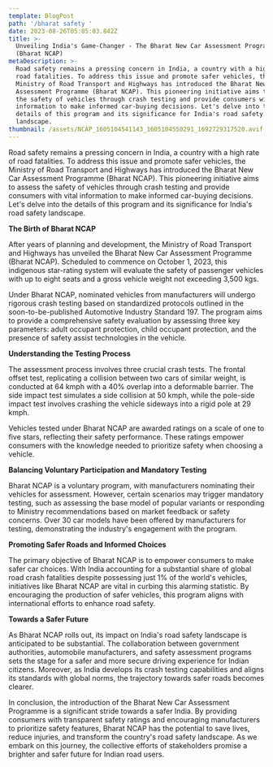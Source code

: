 ```yaml
---
template: BlogPost
path: '/bharat safety '
date: 2023-08-26T05:05:03.842Z
title: >-
  Unveiling India's Game-Changer - The Bharat New Car Assessment Programme
  (Bharat NCAP)
metaDescription: >-
  Road safety remains a pressing concern in India, a country with a high rate of
  road fatalities. To address this issue and promote safer vehicles, the
  Ministry of Road Transport and Highways has introduced the Bharat New Car
  Assessment Programme (Bharat NCAP). This pioneering initiative aims to assess
  the safety of vehicles through crash testing and provide consumers with vital
  information to make informed car-buying decisions. Let's delve into the
  details of this program and its significance for India's road safety
  landscape.
thumbnail: /assets/NCAP_1605104541143_1605104550291_1692729317520.avif
---
```

Road safety remains a pressing concern in India, a country with a high rate of road fatalities. To address this issue and promote safer vehicles, the Ministry of Road Transport and Highways has introduced the Bharat New Car Assessment Programme (Bharat NCAP). This pioneering initiative aims to assess the safety of vehicles through crash testing and provide consumers with vital information to make informed car-buying decisions. Let's delve into the details of this program and its significance for India's road safety landscape.

**The Birth of Bharat NCAP**

After years of planning and development, the Ministry of Road Transport and Highways has unveiled the Bharat New Car Assessment Programme (Bharat NCAP). Scheduled to commence on October 1, 2023, this indigenous star-rating system will evaluate the safety of passenger vehicles with up to eight seats and a gross vehicle weight not exceeding 3,500 kgs.

Under Bharat NCAP, nominated vehicles from manufacturers will undergo rigorous crash testing based on standardized protocols outlined in the soon-to-be-published Automotive Industry Standard 197. The program aims to provide a comprehensive safety evaluation by assessing three key parameters: adult occupant protection, child occupant protection, and the presence of safety assist technologies in the vehicle.

**Understanding the Testing Process**

The assessment process involves three crucial crash tests. The frontal offset test, replicating a collision between two cars of similar weight, is conducted at 64 kmph with a 40% overlap into a deformable barrier. The side impact test simulates a side collision at 50 kmph, while the pole-side impact test involves crashing the vehicle sideways into a rigid pole at 29 kmph.

Vehicles tested under Bharat NCAP are awarded ratings on a scale of one to five stars, reflecting their safety performance. These ratings empower consumers with the knowledge needed to prioritize safety when choosing a vehicle.

**Balancing Voluntary Participation and Mandatory Testing**

Bharat NCAP is a voluntary program, with manufacturers nominating their vehicles for assessment. However, certain scenarios may trigger mandatory testing, such as assessing the base model of popular variants or responding to Ministry recommendations based on market feedback or safety concerns. Over 30 car models have been offered by manufacturers for testing, demonstrating the industry's engagement with the program.

**Promoting Safer Roads and Informed Choices**

The primary objective of Bharat NCAP is to empower consumers to make safer car choices. With India accounting for a substantial share of global road crash fatalities despite possessing just 1% of the world's vehicles, initiatives like Bharat NCAP are vital in curbing this alarming statistic. By encouraging the production of safer vehicles, this program aligns with international efforts to enhance road safety.

**Towards a Safer Future**

As Bharat NCAP rolls out, its impact on India's road safety landscape is anticipated to be substantial. The collaboration between government authorities, automobile manufacturers, and safety assessment programs sets the stage for a safer and more secure driving experience for Indian citizens. Moreover, as India develops its crash testing capabilities and aligns its standards with global norms, the trajectory towards safer roads becomes clearer.

In conclusion, the introduction of the Bharat New Car Assessment Programme is a significant stride towards a safer India. By providing consumers with transparent safety ratings and encouraging manufacturers to prioritize safety features, Bharat NCAP has the potential to save lives, reduce injuries, and transform the country's road safety landscape. As we embark on this journey, the collective efforts of stakeholders promise a brighter and safer future for Indian road users.
